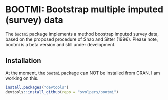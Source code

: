 BOOTMI: Bootstrap multiple imputed (survey) data
================================================

The `bootmi` package implements a method boostrap imputed survey data, based on the proposed procedure of Shao and Sitter (1996). 
Please note, bootmi is a beta version and still under development.

Installation
------------

At the moment, the `bootmi` package can NOT be installed from CRAN. I am working on this.

``` r
install.packages("devtools")
devtools::install_github(repo = "svolpers/bootmi")
``` 